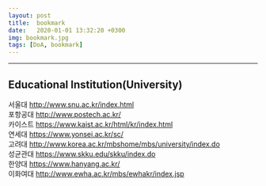 ```yaml
---
layout: post
title:  bookmark
date:   2020-01-01 13:32:20 +0300
img: bookmark.jpg
tags: [DoA, bookmark]
---
```




---


## Educational Institution(University)

서울대 http://www.snu.ac.kr/index.html <br>
포항공대 http://www.postech.ac.kr/ <br>
카이스트 https://www.kaist.ac.kr/html/kr/index.html <br>
연세대 https://www.yonsei.ac.kr/sc/ <br>
고려대 http://www.korea.ac.kr/mbshome/mbs/university/index.do <br>
성균관대 https://www.skku.edu/skku/index.do <br>
한양대 https://www.hanyang.ac.kr/ <br>
이화여대 http://www.ewha.ac.kr/mbs/ewhakr/index.jsp <br>

